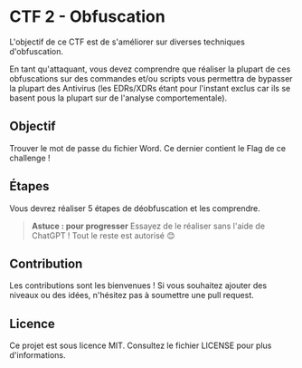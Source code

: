 # CTF 2 - Obfuscation

L'objectif de ce CTF est de s'améliorer sur diverses techniques d'obfuscation.

En tant qu'attaquant, vous devez comprendre que réaliser la plupart de ces obfuscations sur des commandes et/ou scripts vous permettra de bypasser la plupart des Antivirus (les EDRs/XDRs étant pour l'instant exclus car ils se basent pous la plupart sur de l'analyse comportementale).

## Objectif

Trouver le mot de passe du fichier Word. Ce dernier contient le Flag de ce challenge !

## Étapes

Vous devrez réaliser 5 étapes de déobfuscation et les comprendre.

> **Astuce : pour progresser** Essayez de le réaliser sans l'aide de ChatGPT ! Tout le reste est autorisé 😊


## **Contribution**

Les contributions sont les bienvenues ! Si vous souhaitez ajouter des niveaux ou des idées, n'hésitez pas à soumettre une pull request.

## **Licence**
Ce projet est sous licence MIT. Consultez le fichier LICENSE pour plus d'informations.

